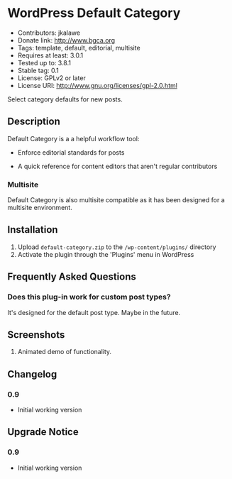 # WordPress Default Category
* Contributors: jkalawe
* Donate link: http://www.bgca.org
* Tags: template, default, editorial, multisite
* Requires at least: 3.0.1
* Tested up to: 3.8.1
* Stable tag: 0.1
* License: GPLv2 or later
* License URI: http://www.gnu.org/licenses/gpl-2.0.html

Select category defaults for new posts.

## Description

Default Category is a a helpful workflow tool:

* Enforce editorial standards for posts

* A quick reference for content editors that aren't regular contributors

### Multisite
Default Category is also multisite compatible as it has been designed for a multisite environment.

## Installation

1. Upload `default-category.zip` to the `/wp-content/plugins/` directory
1. Activate the plugin through the 'Plugins' menu in WordPress

## Frequently Asked Questions

### Does this plug-in work for custom post types?

It's designed for the default post type. Maybe in the future.


## Screenshots

1. Animated demo of functionality.

## Changelog

### 0.9
* Initial working version

## Upgrade Notice

### 0.9
* Initial working version
